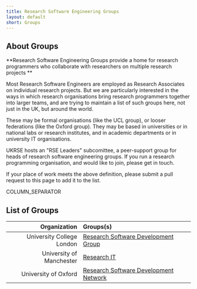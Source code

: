 ```yaml
---
title: Research Software Engineering Groups
layout: default
short: Groups
---
```


## About Groups

**Research Software Engineering Groups provide a home for research programmers who 
collaborate with researchers on multiple research projects **

Most Research Software Engineers are employed as Research Associates on individual research projects.
But we are particularly interested in the ways in which research organisations
bring research programmers together into larger teams, and are trying to maintain
a list of such groups here, not just in the UK, but around the world. 

These may be formal organisations (like the UCL group), or looser federations (like the Oxford group).
They may be based in universities or in national labs or research institutes, and in academic departments
or in university IT organisations.

UKRSE hosts an "RSE Leaders" subcomittee, a peer-support group for heads of research software engineering
groups. If you run a research programming organisation, and would like to join, please get in touch.

If your place of work meets the above definition, please submit a pull request to this page to add it to the list.

COLUMN_SEPARATOR

## List of Groups

Organization | Groups(s)
------------:|:-----------
University College London | [Research Software Development Group](http://www.ucl.ac.uk/research-it-services/about/research-software-development)
University of Manchester | [Research IT](http://www.itservices.manchester.ac.uk/research/services/software/)
University of Oxford | [Research Software Development Network](http://rsdn.oerc.ox.ac.uk/)
